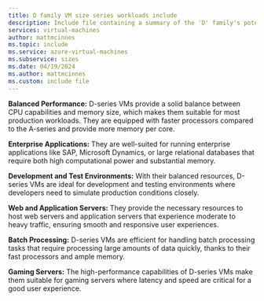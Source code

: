 ```yaml
---
title: D family VM size series workloads include
description: Include file containing a summary of the 'D' family's potential workloads.
services: virtual-machines
author: mattmcinnes
ms.topic: include
ms.service: azure-virtual-machines
ms.subservice: sizes
ms.date: 04/19/2024
ms.author: mattmcinnes
ms.custom: include file
---
```

**Balanced Performance:** D-series VMs provide a solid balance between CPU capabilities and memory size, which makes them suitable for most production workloads. They are equipped with faster processors compared to the A-series and provide more memory per core.

**Enterprise Applications:** They are well-suited for running enterprise applications like SAP, Microsoft Dynamics, or large relational databases that require both high computational power and substantial memory.

**Development and Test Environments:** With their balanced resources, D-series VMs are ideal for development and testing environments where developers need to simulate production conditions closely.

**Web and Application Servers:** They provide the necessary resources to host web servers and application servers that experience moderate to heavy traffic, ensuring smooth and responsive user experiences.

**Batch Processing:** D-series VMs are efficient for handling batch processing tasks that require processing large amounts of data quickly, thanks to their fast processors and ample memory.

**Gaming Servers:** The high-performance capabilities of D-series VMs make them suitable for gaming servers where latency and speed are critical for a good user experience.